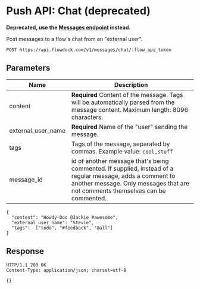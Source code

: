 # Push API: Chat (deprecated)

**Deprecated, use the [Messages endpoint](messages) instead.**

Post messages to a flow's chat from an "external user".

```
POST https://api.flowdock.com/v1/messages/chat/:flow_api_token
```

## Parameters

| Name          | Description  |
| ------------- | ------------ |
| content | **Required** Content of the message. Tags will be automatically parsed from the message content. Maximum length: 8096 characters. |
| external\_user\_name | **Required** Name of the "user" sending the message. |
| tags | Tags of the message, separated by commas. Example value: `cool,stuff` |
| message_id | id of another message that's being commented. If supplied, instead of a regular message, adds a comment to another message. Only messages that are not comments themselves can be commented. |
```
{
  "content": "Howdy-Doo @Jackie #awesome",
  "external_user_name": "Stevie",
  "tags":  ["todo", "#feedback", "@all"]
}
```

## Response
```
HTTP/1.1 200 OK
Content-Type: application/json; charset=utf-8
```
```
{}
```
